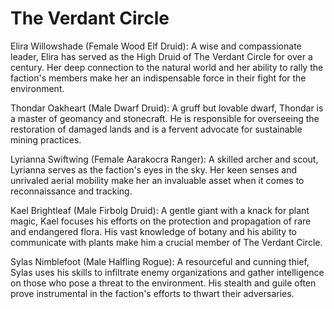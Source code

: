 # The Verdant Circle

Elira Willowshade (Female Wood Elf Druid): A wise and compassionate leader, Elira has served as the High Druid of The Verdant Circle for over a century. Her deep connection to the natural world and her ability to rally the faction's members make her an indispensable force in their fight for the environment.

Thondar Oakheart (Male Dwarf Druid): A gruff but lovable dwarf, Thondar is a master of geomancy and stonecraft. He is responsible for overseeing the restoration of damaged lands and is a fervent advocate for sustainable mining practices.

Lyrianna Swiftwing (Female Aarakocra Ranger): A skilled archer and scout, Lyrianna serves as the faction's eyes in the sky. Her keen senses and unrivaled aerial mobility make her an invaluable asset when it comes to reconnaissance and tracking.

Kael Brightleaf (Male Firbolg Druid): A gentle giant with a knack for plant magic, Kael focuses his efforts on the protection and propagation of rare and endangered flora. His vast knowledge of botany and his ability to communicate with plants make him a crucial member of The Verdant Circle.

Sylas Nimblefoot (Male Halfling Rogue): A resourceful and cunning thief, Sylas uses his skills to infiltrate enemy organizations and gather intelligence on those who pose a threat to the environment. His stealth and guile often prove instrumental in the faction's efforts to thwart their adversaries.
